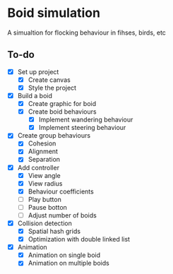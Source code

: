# Boid simulation

A simualtion for flocking behaviour in fihses, birds, etc

## To-do

- [x] Set up project
  - [x] Create canvas
  - [x] Style the project
- [x] Build a boid
  - [x] Create graphic for boid
  - [x] Create boid behaviours
    - [x] Implement wandering behaviour
    - [x] Implement steering behaviour
- [x] Create group behaviours
  - [x] Cohesion
  - [x] Alignment
  - [x] Separation
- [x] Add controller
  - [x] View angle
  - [x] View radius
  - [x] Behaviour coefficients
  - [ ] Play button
  - [ ] Pause botton
  - [ ] Adjust number of boids
- [x] Collision detection
  - [x] Spatial hash grids
  - [x] Optimization with double linked list
- [x] Animation
  - [x] Animation on single boid
  - [x] Animation on multiple boids
